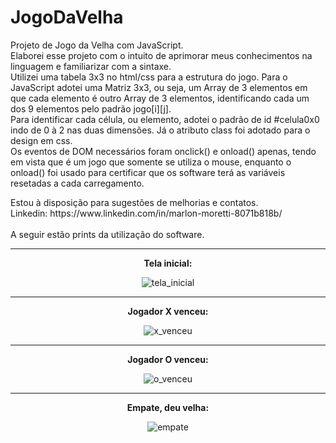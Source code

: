 # JogoDaVelha
<p>Projeto de Jogo da Velha com JavaScript.<br>Elaborei esse projeto com o intuito de aprimorar meus conhecimentos na linguagem e familiarizar com a sintaxe.<br>
Utilizei uma tabela 3x3 no html/css para a estrutura do jogo. Para o JavaScript adotei uma Matriz 3x3, ou seja, um Array de 3 elementos em que cada elemento é outro Array de 3 elementos, identificando cada um dos 9 elementos pelo padrão jogo[i][j].<br>
Para identificar cada célula, ou elemento, adotei o padrão de id #celula0x0 indo de 0 à 2 nas duas dimensões. Já o atributo class foi adotado para o design em css.<br>
Os eventos de DOM necessários foram onclick() e onload() apenas, tendo em vista que é um jogo que somente se utiliza o mouse, enquanto o onload() foi usado para certificar que os software terá as variáveis resetadas a cada carregamento.</p>
<p>
  Estou à disposição para sugestões de melhorias e contatos.<br>
  Linkedin: https://www.linkedin.com/in/marlon-moretti-8071b818b/<br><br>
  A seguir estão prints da utilização do software.
</p>
<div align="center">
<hr>
<strong>Tela inicial:</strong>


![tela_inicial](https://github.com/MarlonMoretti/JogoDaVelha/assets/106446260/fde1af78-8496-424a-aed2-645c4eb2187f)
<hr>

<strong>Jogador X venceu:</strong>


![x_venceu](https://github.com/MarlonMoretti/JogoDaVelha/assets/106446260/8ef25ccf-98f2-4a13-b25a-f077e553d900)
<hr>

<strong>Jogador O venceu:</strong>


![o_venceu](https://github.com/MarlonMoretti/JogoDaVelha/assets/106446260/b62ebdb2-2d49-4523-9025-97508b74f6bd)
<hr>

<strong>Empate, deu velha:</strong>


![empate](https://github.com/MarlonMoretti/JogoDaVelha/assets/106446260/40f95d4b-b977-4389-a223-4ab7693d987b)
</div>
